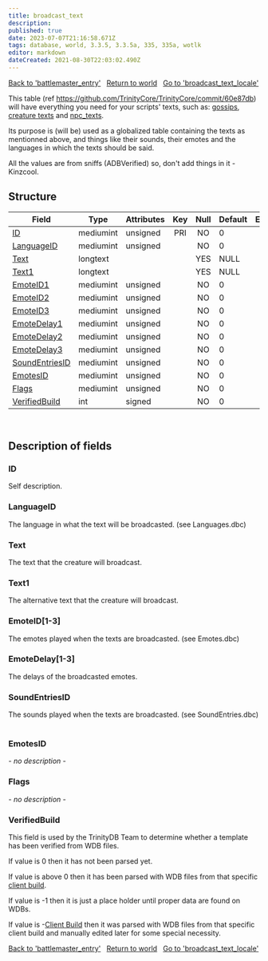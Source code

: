 ```yaml
---
title: broadcast_text
description: 
published: true
date: 2023-07-07T21:16:58.671Z
tags: database, world, 3.3.5, 3.3.5a, 335, 335a, wotlk
editor: markdown
dateCreated: 2021-08-30T22:03:02.490Z
---
```


<a href="https://trinitycore.info/en/database/335/world/battlemaster_entry" class="mt-5 v-btn v-btn--depressed v-btn--flat v-btn--outlined theme--light v-size--default darkblue--text text--lighten-3"><span class="v-btn__content"><i aria-hidden="true" class="v-icon notranslate v-icon--left mdi mdi-arrow-left theme--light"></i><span>Back to 'battlemaster_entry'</span></span></a>&nbsp;&nbsp;&nbsp;<a href="https://trinitycore.info/en/database/335/world/home" class="mt-5 v-btn v-btn--depressed v-btn--flat v-btn--outlined theme--light v-size--default darkblue--text text--lighten-3"><span class="v-btn__content"><i aria-hidden="true" class="v-icon notranslate v-icon--left mdi mdi-home-outline theme--light"></i><span>Return to world</span></span></a>&nbsp;&nbsp;&nbsp;<a href="https://trinitycore.info/en/database/335/world/broadcast_text_locale" class="mt-5 v-btn v-btn--depressed v-btn--flat v-btn--outlined theme--light v-size--default darkblue--text text--lighten-3"><span class="v-btn__content"><span>Go to 'broadcast_text_locale'</span><i aria-hidden="true" class="v-icon notranslate v-icon--right mdi mdi-arrow-right theme--light"></i></span></a>

This table (ref https://github.com/TrinityCore/TrinityCore/commit/60e87db) will have everything you need for your scripts' texts, such as: [gossips](../world/gossip_menu_option), [creature texts](../world/creature_text) and [npc_texts](../world/npc_text).

Its purpose is (will be) used as a globalized table containing the texts as mentionned above, and things like their sounds, their emotes and the languages in which the texts should be said.

All the values are from sniffs (ADBVerified) so, don't add things in it - Kinzcool.

## Structure

| Field | Type | Attributes | Key | Null | Default | Extra | Comment |
| --- | --- | --- | :---: | :---: | --- | --- | --- |
| [ID](#id) | mediumint | unsigned | PRI | NO | 0 |  |  |
| [LanguageID](#languageid) | mediumint | unsigned |  | NO | 0 |  |  |
| [Text](#text) | longtext |  |  | YES | NULL |  |  |
| [Text1](#text1) | longtext |  |  | YES | NULL |  |  |
| [EmoteID1](#emoteid1) | mediumint | unsigned |  | NO | 0 |  |  |
| [EmoteID2](#emoteid2) | mediumint | unsigned |  | NO | 0 |  |  |
| [EmoteID3](#emoteid3) | mediumint | unsigned |  | NO | 0 |  |  |
| [EmoteDelay1](#emotedelay1) | mediumint | unsigned |  | NO | 0 |  |  |
| [EmoteDelay2](#emotedelay2) | mediumint | unsigned |  | NO | 0 |  |  |
| [EmoteDelay3](#emotedelay3) | mediumint | unsigned |  | NO | 0 |  |  |
| [SoundEntriesID](#soundentriesid) | mediumint | unsigned |  | NO | 0 |  |  |
| [EmotesID](#emotesid) | mediumint | unsigned |  | NO | 0 |  |  |
| [Flags](#flags) | mediumint | unsigned |  | NO | 0 |  |  |
| [VerifiedBuild](#verifiedbuild) | int | signed |  | NO | 0 |  |  |
&nbsp;
## Description of fields

### ID
Self description.
&nbsp;

### LanguageID
The language in what the text will be broadcasted. (see Languages.dbc)
&nbsp;

### Text
The text that the creature will broadcast.
&nbsp;

### Text1
The alternative text that the creature will broadcast.
&nbsp;

### EmoteID\[1-3]
The emotes played when the texts are broadcasted. (see Emotes.dbc)
&nbsp;

### EmoteDelay\[1-3]
The delays of the broadcasted emotes.
&nbsp;

### SoundEntriesID
The sounds played when the texts are broadcasted. (see SoundEntries.dbc)
&nbsp;

### EmotesID
*- no description -*
&nbsp;

### Flags
*- no description -*
&nbsp;

### VerifiedBuild
This field is used by the TrinityDB Team to determine whether a template has been verified from WDB files.

If value is 0 then it has not been parsed yet.

If value is above 0 then it has been parsed with WDB files from that specific [client build](/en/database/335/auth/realmlist#gamebuild).

If value is -1 then it is just a place holder until proper data are found on WDBs.

If value is -[Client Build](/en/database/335/auth/realmlist#gamebuild) then it was parsed with WDB files from that specific client build and manually edited later for some special necessity.
&nbsp;

<a href="https://trinitycore.info/en/database/335/world/battlemaster_entry" class="mt-5 v-btn v-btn--depressed v-btn--flat v-btn--outlined theme--light v-size--default darkblue--text text--lighten-3"><span class="v-btn__content"><i aria-hidden="true" class="v-icon notranslate v-icon--left mdi mdi-arrow-left theme--light"></i><span>Back to 'battlemaster_entry'</span></span></a>&nbsp;&nbsp;&nbsp;<a href="https://trinitycore.info/en/database/335/world/home" class="mt-5 v-btn v-btn--depressed v-btn--flat v-btn--outlined theme--light v-size--default darkblue--text text--lighten-3"><span class="v-btn__content"><i aria-hidden="true" class="v-icon notranslate v-icon--left mdi mdi-home-outline theme--light"></i><span>Return to world</span></span></a>&nbsp;&nbsp;&nbsp;<a href="https://trinitycore.info/en/database/335/world/broadcast_text_locale" class="mt-5 v-btn v-btn--depressed v-btn--flat v-btn--outlined theme--light v-size--default darkblue--text text--lighten-3"><span class="v-btn__content"><span>Go to 'broadcast_text_locale'</span><i aria-hidden="true" class="v-icon notranslate v-icon--right mdi mdi-arrow-right theme--light"></i></span></a>
